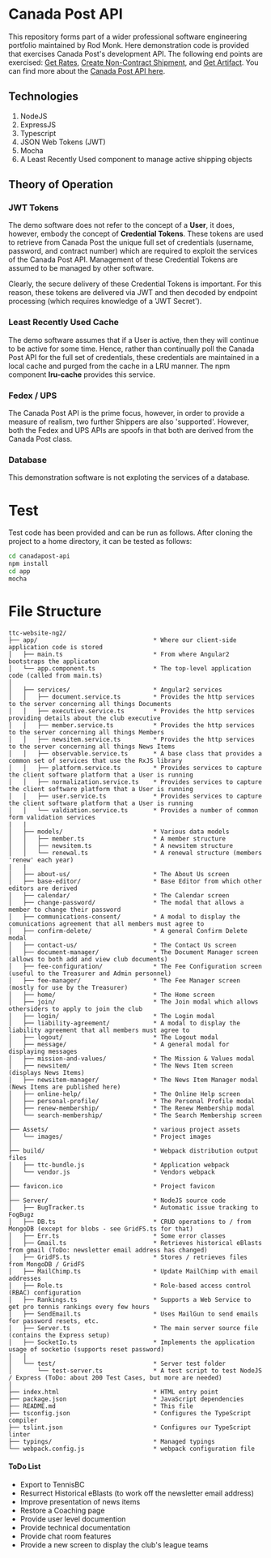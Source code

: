 # Canada Post API
This repository forms part of a wider professional software engineering portfolio maintained by Rod Monk.  Here demonstration code is provided that exercises Canada Post's development API. The following end points are exercised: [Get Rates](https://www.canadapost.ca/cpo/mc/business/productsservices/developers/services/rating/getrates/default.jsf), [Create Non-Contract Shipment](https://www.canadapost.ca/cpo/mc/business/productsservices/developers/services/onestepshipping/createshipment.jsf), and [Get Artifact](https://www.canadapost.ca/cpo/mc/business/productsservices/developers/services/shippingmanifest/shipmentartifact.jsf).  You can find more about the [Canada Post API here](https://www.canadapost.ca/cpo/mc/business/productsservices/developers/services/onestepshipping/default.jsf). 

## Technologies
<ol>
<li>NodeJS</li>
<li>ExpressJS</li>
<li>Typescript</li>
<li>JSON Web Tokens (JWT)</li>
<li>Mocha</li>
<li>A Least Recently Used component to manage active shipping objects</li>
</ol>

## Theory of Operation

### JWT Tokens
The demo software does not refer to the concept of a <b>User</b>, it does, however, embody the concept of <b>Credential Tokens</b>.  These tokens are used to retrieve from Canada Post the unique full set of credentials (username, password, and contract number) which are required to exploit the services of the Canada Post API.  Management of these Credential Tokens are assumed to be managed by other software.

Clearly, the secure delivery of these Credential Tokens is important.  For this reason, these tokens are delivered via JWT and then decoded by endpoint processing (which requires knowledge of a 'JWT Secret').

### Least Recently Used Cache
The demo software assumes that if a User is active, then they will continue to be active for some time.  Hence, rather than continually poll the Canada Post API for the full set of credentials, these credentials are maintained in a local cache and purged from the cache in a LRU manner.  The npm component <b>lru-cache</b> provides this service.

### Fedex / UPS
The Canada Post API is the prime focus, however, in order to provide a measure of realism, two further Shippers are also 'supported'.  However, both the Fedex and UPS APIs are spoofs in that both are derived from the Canada Post class.

### Database
This demonstration software is not exploting the services of a database.

# Test
Test code has been provided and can be run as follows.  After cloning the project to a home directory, it can be tested as follows:
```bash
cd canadapost-api
npm install
cd app
mocha
```



# File Structure</h4>

```
ttc-website-ng2/
├── app/                                * Where our client-side application code is stored
│   ├── main.ts                         * From where Angular2 bootstraps the applicaton
│   └── app.component.ts                * The top-level application code (called from main.ts)
│     
│   ├── services/                       * Angular2 services
│   │   ├── document.service.ts         * Provides the http services to the server concerning all things Documents
│   │   ├── executive.service.ts        * Provides the http services providing details about the club executive
│   │   ├── member.service.ts           * Provides the http services to the server concerning all things Members
│   │   ├── newsitem.service.ts         * Provides the http services to the server concerning all things News Items
│   │   ├── observable.service.ts       * A base class that provides a common set of services that use the RxJS library
│   │   ├── platform.service.ts         * Provides services to capture the client software platform that a User is running
│   │   ├── normalization.service.ts    * Provides services to capture the client software platform that a User is running
│   │   ├── user.service.ts             * Provides services to capture the client software platform that a User is running
│   │   └── valdiation.service.ts       * Provides a number of common form validation services
|   | 
│   ├── models/                         * Various data models
│   │   ├── member.ts                   * A member structure
│   │   ├── newsitem.ts                 * A newsitem structure
│   │   └── renewal.ts                  * A renewal structure (members 'renew' each year)
|   | 
│   ├── about-us/                       * The About Us screen
│   ├── base-editor/                    * Base Editor from which other editors are derived
│   ├── calendar/                       * The Calendar screen
│   ├── change-password/                * The modal that allows a member to change their password
│   ├── communications-consent/         * A modal to display the comunications agreement that all members must agree to
│   ├── confirm-delete/                 * A general Confirm Delete modal
│   ├── contact-us/                     * The Contact Us screen
│   ├── document-manager/               * The Document Manager screen (allows to both add and view club documents)
│   ├── fee-configuration/              * The Fee Configuration screen (useful to the Treasurer and Admin personnel)
│   ├── fee-manager/                    * The Fee Manager screen (mostly for use by the Treasurer)
│   ├── home/                           * The Home screen
│   ├── join/                           * The Join modal which allows othersiders to apply to join the club
│   ├── login/                          * The Login modal
│   ├── liability-agreement/            * A modal to display the liability agreement that all members must agree to
│   ├── logout/                         * The Logout modal
│   ├── message/                        * A general modal for displaying messages
│   ├── mission-and-values/             * The Mission & Values modal
│   ├── newsitem/                       * The News Item screen (displays News Items)
│   ├── newsitem-manager/               * The News Item Manager modal (News Items are published here)
│   ├── online-help/                    * The Online Help screen
│   ├── personal-profile/               * The Personal Profile modal
│   ├── renew-membership/               * The Renew Membership modal
│   └── search-membership/              * The Search Membership screen
│   
├── Assets/                             * various project assets
│   └── images/                         * Project images
│
├── build/                              * Webpack distribution output files
│   ├── ttc-bundle.js                   * Application webpack
│   └── vendor.js                       * Vendors webpack
│     
├── favicon.ico                         * Project favicon
│
├── Server/                             * NodeJS source code
│   ├── BugTracker.ts                 	* Automatic issue tracking to FogBugz
│   ├── DB.ts                        	* CRUD operations to / from MongoDB (except for blobs - see GridFS.ts for that)
│   ├── Err.ts                        	* Some error classes
│   ├── Gmail.ts                     	* Retrieves historical eBlasts from gmail (ToDo: newsletter email address has changed)
│   ├── GridFS.ts                    	* Stores / retrieves files from MongoDB / GridFS
│   ├── MailChimp.ts                 	* Update MailChimp with email addresses
│   ├── Role.ts                 		* Role-based access control (RBAC) configuration
│   ├── Rankings.ts                 	* Supports a Web Service to get pro tennis rankings every few hours
│   ├── SendEmail.ts                 	* Uses MailGun to send emails for password resets, etc.
│   ├── Server.ts                       * The main server source file (contains the Express setup)
│   ├── SocketIo.ts                     * Implements the application usage of socketio (supports reset password)
│   │
│   └── test/                           * Server test folder
│       └── test-server.ts              * A test script to test NodeJS / Express (ToDo: about 200 Test Cases, but more are needed)
│   
├── index.html                          * HTML entry point
├── package.json                        * JavaScript dependencies
├── README.md                           * This file
├── tsconfig.json                       * Configures the TypeScript compiler
├── tslint.json                         * Configures our TypeScript linter 
├── typings/                            * Managed typings
└── webpack.config.js                   * webpack configuration file
```

<h4>ToDo List</h4>
<ul>
<li>Export to TennisBC</li>
<li>Resurrect Historical eBlasts (to work off the newsletter email address)</li>
<li>Improve presentation of news items</li>
<li>Restore a Coaching page</li>
<li>Provide user level documention</li>
<li>Provide technical documentation</li>
<li>Provide chat room features</li>
<li>Provide a new screen to display the club's league teams
</ul>
